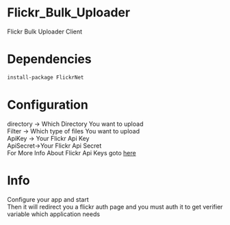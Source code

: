 # Flickr_Bulk_Uploader

Flickr Bulk Uploader Client 

# Dependencies

```ps
install-package FlickrNet
```

# Configuration
directory -> Which Directory You want to upload <br/>
Filter -> Which type of files You want to upload<br/>
ApiKey -> Your Flickr Api Key <br/>
ApiSecret->Your Flickr Api Secret<br/>
For More Info About Flickr Api Keys goto <a href="https://www.flickr.com/services/apps/create/apply" target="_blank">here</a>

# Info 
Configure your app and start <br/>Then it will redirect you a flickr auth page and you must auth it to get verifier variable which application needs 
